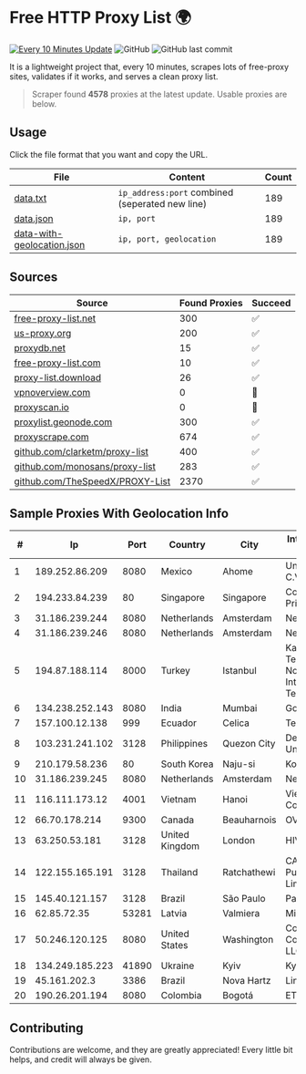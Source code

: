 
# Free HTTP Proxy List 🌍

[![Every 10 Minutes Update](https://github.com/mertguvencli/http-proxy-list/actions/workflows/main.yml/badge.svg?branch=main)](https://github.com/mertguvencli/http-proxy-list/actions/workflows/main.yml)
![GitHub](https://img.shields.io/github/license/mertguvencli/http-proxy-list)
![GitHub last commit](https://img.shields.io/github/last-commit/mertguvencli/http-proxy-list)

It is a lightweight project that, every 10 minutes, scrapes lots of free-proxy sites, validates if it works, and serves a clean proxy list.


> Scraper found **4578** proxies at the latest update. Usable proxies are below.

## Usage

Click the file format that you want and copy the URL.


|File|Content|Count|
|----|-------|-----|
|[data.txt](https://raw.githubusercontent.com/mertguvencli/http-proxy-list/main/proxy-list/data.txt)|`ip_address:port` combined (seperated new line)|189|
|[data.json](https://raw.githubusercontent.com/mertguvencli/http-proxy-list/main/proxy-list/data.json)|`ip, port`|189|
|[data-with-geolocation.json](https://raw.githubusercontent.com/mertguvencli/http-proxy-list/main/proxy-list/data-with-geolocation.json)|`ip, port, geolocation`|189|

## Sources

|Source|Found Proxies|Succeed|
|------|-------------|-------|
|[free-proxy-list.net](https://free-proxy-list.net)|300|✅|
|[us-proxy.org](https://www.us-proxy.org)|200|✅|
|[proxydb.net](http://proxydb.net)|15|✅|
|[free-proxy-list.com](https://free-proxy-list.com/?page=&port=&type%5B%5D=http&type%5B%5D=https&up_time=0&search=Search)|10|✅|
|[proxy-list.download](https://www.proxy-list.download/HTTP)|26|✅|
|[vpnoverview.com](https://vpnoverview.com/privacy/anonymous-browsing/free-proxy-servers)|0|🚫|
|[proxyscan.io](https://www.proxyscan.io)|0|🚫|
|[proxylist.geonode.com](https://proxylist.geonode.com/api/proxy-list?limit=300&page=1&sort_by=lastChecked&sort_type=desc&protocols=http,https)|300|✅|
|[proxyscrape.com](https://api.proxyscrape.com/v2/?request=displayproxies&protocol=http&timeout=10000&country=all&ssl=all&anonymity=all)|674|✅|
|[github.com/clarketm/proxy-list](https://raw.githubusercontent.com/clarketm/proxy-list/master/proxy-list-raw.txt)|400|✅|
|[github.com/monosans/proxy-list](https://raw.githubusercontent.com/monosans/proxy-list/main/proxies/http.txt)|283|✅|
|[github.com/TheSpeedX/PROXY-List](https://raw.githubusercontent.com/TheSpeedX/PROXY-List/master/http.txt)|2370|✅|


## Sample Proxies With Geolocation Info

|#|Ip|Port|Country|City|Internet Service Provider|
|-|--|----|-------|----|-------------------------|
|1|189.252.86.209|8080|Mexico|Ahome|Uninet S.A. de C.V.|
|2|194.233.84.239|80|Singapore|Singapore|Contabo Asia Private Limited|
|3|31.186.239.244|8080|Netherlands|Amsterdam|NetSkope Inc|
|4|31.186.239.246|8080|Netherlands|Amsterdam|NetSkope Inc|
|5|194.87.188.114|8000|Turkey|Istanbul|Kadir Huseyin Tezcan Nosspeed Internet Teknolojileri|
|6|134.238.252.143|8080|India|Mumbai|Google LLC|
|7|157.100.12.138|999|Ecuador|Celica|Telconet S.A|
|8|103.231.241.102|3128|Philippines|Quezon City|De La Salle University|
|9|210.179.58.236|80|South Korea|Naju-si|Korea Telecom|
|10|31.186.239.245|8080|Netherlands|Amsterdam|NetSkope Inc|
|11|116.111.173.12|4001|Vietnam|Hanoi|Viettel Corporation|
|12|66.70.178.214|9300|Canada|Beauharnois|OVH SAS|
|13|63.250.53.181|3128|United Kingdom|London|HIVELOCITY, Inc.|
|14|122.155.165.191|3128|Thailand|Ratchathewi|CAT Telecom Public Company Limited|
|15|145.40.121.157|3128|Brazil|São Paulo|Packet Host, Inc.|
|16|62.85.72.35|53281|Latvia|Valmiera|Microlink Latvia|
|17|50.246.120.125|8080|United States|Washington|Comcast Cable Communications, LLC|
|18|134.249.185.223|41890|Ukraine|Kyiv|Kyivstar UA|
|19|45.161.202.3|3386|Brazil|Nova Hartz|Link Sul internet|
|20|190.26.201.194|8080|Colombia|Bogotá|ETB - Colombia|



## Contributing

Contributions are welcome, and they are greatly appreciated! Every
little bit helps, and credit will always be given.

